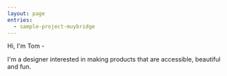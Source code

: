 ```yaml
---
layout: page
entries:
  - sample-project-muybridge
---
```


Hi, I'm Tom -

I'm a designer interested in making products that are accessible, beautiful and fun.

